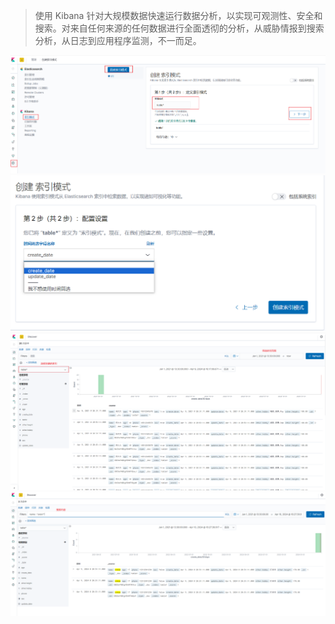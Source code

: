 > 使用 Kibana 针对大规模数据快速运行数据分析，以实现可观测性、安全和搜索。对来自任何来源的任何数据进行全面透彻的分析，从威胁情报到搜索分析，从日志到应用程序监测，不一而足。

![img](img/1-1.png)
![img](img/1-2.png)
![img](img/1-3.png)
![img](img/1-4.png)
